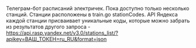 Телеграм-бот расписаний электричек.
Пока доступно только несколько станций. Станции расположены в train.go stationCodes.
API Яндекса каждой станции присваивает уникальные коды, которые можно забрать из результатов другого запроса - https://api.rasp.yandex.net/v3.0/stations_list/?apikey=ВАШ_ТОКЕН=ru_RU&format=json